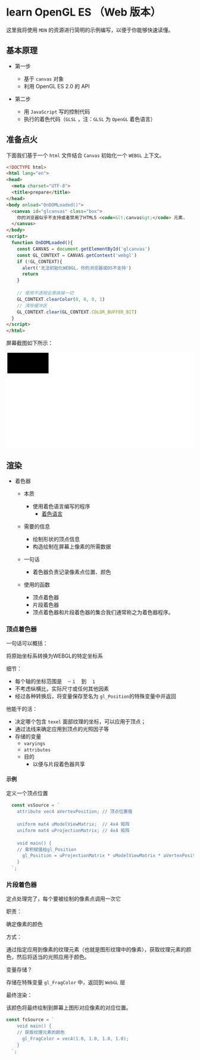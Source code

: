 # learn OpenGL ES （Web 版本）

这里我将使用 `MDN` 的资源进行简明的示例编写，以便于你能够快速读懂。


## 基本原理

- 第一步

  - 基于 `canvas` 对象
  - 利用 OpenGL ES 2.0 的 API   

- 第二步
  - 用 `JavaScript` 写的控制代码
  - 执行的着色代码（`GLSL` ，注：`GLSL` 为 `OpenGL` 着色语言）  


## 准备点火

下面我们基于一个 `html` 文件结合  `Canvas` 初始化一个 `WEBGL` 上下文。

```html
<!DOCTYPE html>
<html lang="en">
<head>
  <meta charset="UTF-8">
  <title>prepare</title>
</head>
<body onload="OnDOMLoaded()">
  <canvas id="glcanvas" class="box">
    你的浏览器似乎不支持或者禁用了HTML5 <code>&lt;canvas&gt;</code> 元素.
  </canvas>
</body>
<script>
  function OnDOMLoaded(){
    const CANVAS = document.getElementById('glcanvas')
    const GL_CONTEXT = CANVAS.getContext('webgl')
    if (!GL_CONTEXT){
      alert('无法初始化WEBGL，你的浏览器或OS不支持')
      return
    }

    // 使用不透明全黑抹掉一切
    GL_CONTEXT.clearColor(0, 0, 0, 1)
    // 清除缓冲区
    GL_CONTEXT.clear(GL_CONTEXT.COLOR_BUFFER_BIT)
  }
</script>
</html>

```

屏幕截图如下所示：

![prepare](learnOpenGLES-prepare-html-1612674402226.png)

## 渲染

- 着色器
  - 本质
    - 使用着色语言编写的程序
      - [着色语言](GLSL_ES_Specification_1.00.pdf)
  - 需要的信息
    - 绘制形状的顶点信息
    - 构造绘制在屏幕上像素的所需数据
    
  - 一句话
    - 着色器负责记录像素点位置、颜色
  - 使用的函数
    - 顶点着色器
    - 片段着色器
    - 顶点着色器和片段着色器的集合我们通常称之为着色器程序。
  
### 顶点着色器

一句话可以概括：

将原始坐标系转换为WEBGL的特定坐标系

细节：

- 每个轴的坐标范围是　`－１`　到　`１`
- 不考虑纵横比，实际尺寸或任何其他因素
- 经过各种转换后，将变量保存至名为 `gl_Position`的特殊变量中并返回

他能干的活：

- 决定哪个包含 `texel` 面部纹理的坐标，可以应用于顶点；
- 通过法线来确定应用到顶点的光照因子等
- 存储的变量
  - `varyings`
  - `attributes`
  - 目的
    - 以便与片段着色器共享
  
#### 示例

定义一个顶点位置

```js
  const vsSource = `
    attribute vec4 aVertexPosition; // 顶点位置值

    uniform mat4 uModelViewMatrix;  // 4x4 矩阵
    uniform mat4 uProjectionMatrix; // 4x4 矩阵

    void main() {
    // 乘积赋值给gl_Position
      gl_Position = uProjectionMatrix * uModelViewMatrix * aVertexPosition;
    }
  `;
```

### 片段着色器

定点处理完了，每个要被绘制的像素点调用一次它

职责：

确定像素的颜色

方式：

通过指定应用到像素的纹理元素（也就是图形纹理中的像素），获取纹理元素的颜色，然后将适当的光照应用于颜色。

变量存储？

存储在特殊变量 `gl_FragColor` 中，返回到 `WebGL` 层

最终渲染：

该颜色将最终绘制到屏幕上图形对应像素的对应位置。


```js
const fsSource = `
    void main() {
    // 获取纹理元素的颜色
      gl_FragColor = vec4(1.0, 1.0, 1.0, 1.0);
    }
  `;
```
